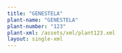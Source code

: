 ```yaml
---
title: "GENESTELA"
plant-name: "GENESTELA"
plant-number: "123"
plant-xml: /assets/xml/plant123.xml
layout: single-xml
---
```

